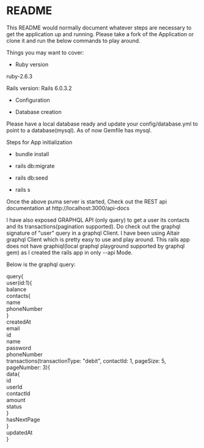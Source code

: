# README

This README would normally document whatever steps are necessary to get the
application up and running. Please take a fork of the Application or clone it and run the below commands to play around.

Things you may want to cover:

* Ruby version

ruby-2.6.3

Rails version: Rails 6.0.3.2

* Configuration

* Database creation

Please have a local database ready and update your config/database.yml to point to a database(mysql). 
As of now Gemfile has mysql. 

Steps for App initialization

* bundle install

* rails db:migrate

* rails db:seed

* rails s

Once the above puma server is started, Check out the REST api documentation at http://localhost:3000/api-docs

I have also exposed GRAPHQL API (only query) to get a user its contacts and its transactions(pagination supported). Do check out the graphql signature of 
"user" query in a graphql Client. I have been using Altair graphql Client which is pretty easy to use and play around. 
This rails app does not have graphiql(local graphql playground supported by graphql gem) as I created the rails app in only --api Mode. 

Below is the graphql query:


query{<br/>
  user(id:1){<br/>
    balance<br/>
    contacts{<br/>
      name<br/>
      phoneNumber<br/>
     }<br/>
    createdAt<br/>
    email<br/>
    id<br/>
    name<br/>
    password<br/>
    phoneNumber<br/>
    transactions(transactionType: "debit", contactId: 1, pageSize: 5, pageNumber: 3){<br/>
    data{<br/>
      id<br/>
      userId<br/>
      contactId<br/>
      amount<br/>
      status <br/>
    }<br/>
    hasNextPage<br/>
}<br/>
    updatedAt<br/>
  }


